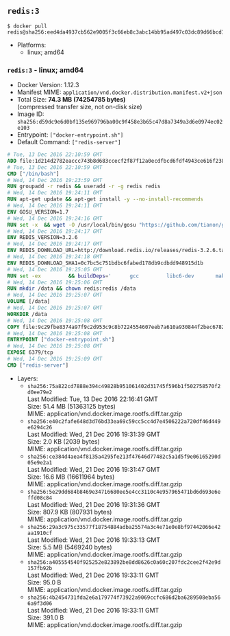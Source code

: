 ## `redis:3`

```console
$ docker pull redis@sha256:eed4da4937cb562e9005f3c66eb8c3abc14bb95ad497c03dc89d66bcd172fc7f
```

-	Platforms:
	-	linux; amd64

### `redis:3` - linux; amd64

-	Docker Version: 1.12.3
-	Manifest MIME: `application/vnd.docker.distribution.manifest.v2+json`
-	Total Size: **74.3 MB (74254785 bytes)**  
	(compressed transfer size, not on-disk size)
-	Image ID: `sha256:d59dc9e6d0bf135e969796ba00c9f458e3b65c47d8a7349a3d6e0974ec02e103`
-	Entrypoint: `["docker-entrypoint.sh"]`
-	Default Command: `["redis-server"]`

```dockerfile
# Tue, 13 Dec 2016 22:10:59 GMT
ADD file:1d214d2782eaccc743b8d683ccecf2f87f12a0ecdfbcd6fdf4943ce616f23870 in / 
# Tue, 13 Dec 2016 22:10:59 GMT
CMD ["/bin/bash"]
# Wed, 14 Dec 2016 19:23:59 GMT
RUN groupadd -r redis && useradd -r -g redis redis
# Wed, 14 Dec 2016 19:24:11 GMT
RUN apt-get update && apt-get install -y --no-install-recommends 		ca-certificates 		wget 	&& rm -rf /var/lib/apt/lists/*
# Wed, 14 Dec 2016 19:24:11 GMT
ENV GOSU_VERSION=1.7
# Wed, 14 Dec 2016 19:24:16 GMT
RUN set -x 	&& wget -O /usr/local/bin/gosu "https://github.com/tianon/gosu/releases/download/$GOSU_VERSION/gosu-$(dpkg --print-architecture)" 	&& wget -O /usr/local/bin/gosu.asc "https://github.com/tianon/gosu/releases/download/$GOSU_VERSION/gosu-$(dpkg --print-architecture).asc" 	&& export GNUPGHOME="$(mktemp -d)" 	&& gpg --keyserver ha.pool.sks-keyservers.net --recv-keys B42F6819007F00F88E364FD4036A9C25BF357DD4 	&& gpg --batch --verify /usr/local/bin/gosu.asc /usr/local/bin/gosu 	&& rm -r "$GNUPGHOME" /usr/local/bin/gosu.asc 	&& chmod +x /usr/local/bin/gosu 	&& gosu nobody true
# Wed, 14 Dec 2016 19:24:17 GMT
ENV REDIS_VERSION=3.2.6
# Wed, 14 Dec 2016 19:24:17 GMT
ENV REDIS_DOWNLOAD_URL=http://download.redis.io/releases/redis-3.2.6.tar.gz
# Wed, 14 Dec 2016 19:24:18 GMT
ENV REDIS_DOWNLOAD_SHA1=0c7bc5c751bdbc6fabed178db9cdbdd948915d1b
# Wed, 14 Dec 2016 19:25:05 GMT
RUN set -ex 		&& buildDeps=' 		gcc 		libc6-dev 		make 	' 	&& apt-get update 	&& apt-get install -y $buildDeps --no-install-recommends 	&& rm -rf /var/lib/apt/lists/* 		&& wget -O redis.tar.gz "$REDIS_DOWNLOAD_URL" 	&& echo "$REDIS_DOWNLOAD_SHA1 *redis.tar.gz" | sha1sum -c - 	&& mkdir -p /usr/src/redis 	&& tar -xzf redis.tar.gz -C /usr/src/redis --strip-components=1 	&& rm redis.tar.gz 		&& grep -q '^#define CONFIG_DEFAULT_PROTECTED_MODE 1$' /usr/src/redis/src/server.h 	&& sed -ri 's!^(#define CONFIG_DEFAULT_PROTECTED_MODE) 1$!\1 0!' /usr/src/redis/src/server.h 	&& grep -q '^#define CONFIG_DEFAULT_PROTECTED_MODE 0$' /usr/src/redis/src/server.h 		&& make -C /usr/src/redis 	&& make -C /usr/src/redis install 		&& rm -r /usr/src/redis 		&& apt-get purge -y --auto-remove $buildDeps
# Wed, 14 Dec 2016 19:25:06 GMT
RUN mkdir /data && chown redis:redis /data
# Wed, 14 Dec 2016 19:25:07 GMT
VOLUME [/data]
# Wed, 14 Dec 2016 19:25:07 GMT
WORKDIR /data
# Wed, 14 Dec 2016 19:25:08 GMT
COPY file:9c29fbe8374a97f9c2d953c9c8b7224554607eeb7a610a930844f2bec678265c in /usr/local/bin/ 
# Wed, 14 Dec 2016 19:25:08 GMT
ENTRYPOINT ["docker-entrypoint.sh"]
# Wed, 14 Dec 2016 19:25:08 GMT
EXPOSE 6379/tcp
# Wed, 14 Dec 2016 19:25:09 GMT
CMD ["redis-server"]
```

-	Layers:
	-	`sha256:75a822cd7888e394c49828b951061402d31745f596b1f502758570f2d0ee79e2`  
		Last Modified: Tue, 13 Dec 2016 22:16:41 GMT  
		Size: 51.4 MB (51363125 bytes)  
		MIME: application/vnd.docker.image.rootfs.diff.tar.gzip
	-	`sha256:e40c2fafe648d3d76bd33ea69c59cc5cc4d7e4506222a720df46d449e6294c26`  
		Last Modified: Wed, 21 Dec 2016 19:31:39 GMT  
		Size: 2.0 KB (2039 bytes)  
		MIME: application/vnd.docker.image.rootfs.diff.tar.gzip
	-	`sha256:ce384d4aea4f8135a4295fe213f47646d77482c5a1d5f9e06165290d05e9e2a1`  
		Last Modified: Wed, 21 Dec 2016 19:31:47 GMT  
		Size: 16.6 MB (16611964 bytes)  
		MIME: application/vnd.docker.image.rootfs.diff.tar.gzip
	-	`sha256:5e29dd684b8469e34716680ee5e4cc3110c4e957965471bd6d693e6effd08c84`  
		Last Modified: Wed, 21 Dec 2016 19:31:36 GMT  
		Size: 807.9 KB (807931 bytes)  
		MIME: application/vnd.docker.image.rootfs.diff.tar.gzip
	-	`sha256:29a3c975c33577f18754884adba25574a3c4e71e0e8bf97442066e42aa1910cf`  
		Last Modified: Wed, 21 Dec 2016 19:33:13 GMT  
		Size: 5.5 MB (5469240 bytes)  
		MIME: application/vnd.docker.image.rootfs.diff.tar.gzip
	-	`sha256:a405554540f925252e823892be8dd8626c0a60c207fdc2cee2f42e9d157fb92b`  
		Last Modified: Wed, 21 Dec 2016 19:33:11 GMT  
		Size: 95.0 B  
		MIME: application/vnd.docker.image.rootfs.diff.tar.gzip
	-	`sha256:4b2454731fda2e6a179774f73922a9069ccfc686d2ba6289508eba566a9f3d06`  
		Last Modified: Wed, 21 Dec 2016 19:33:11 GMT  
		Size: 391.0 B  
		MIME: application/vnd.docker.image.rootfs.diff.tar.gzip
